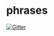 # phrases

[![Gitter](https://badges.gitter.im/Join%20Chat.svg)](https://gitter.im/malukenho/phrases?utm_source=badge&utm_medium=badge&utm_campaign=pr-badge&utm_content=badge)